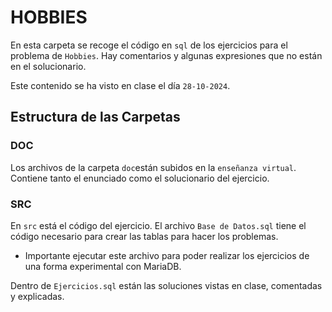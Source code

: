 # HOBBIES
En esta carpeta se recoge el código en `sql` de los ejercicios para el problema de `Hobbies`. Hay comentarios y algunas expresiones que no están en el solucionario. 

Este contenido se ha visto en clase el día `28-10-2024`.
## Estructura de las Carpetas
### DOC
Los archivos de la carpeta `doc`están subidos en la `enseñanza virtual`. Contiene tanto el enunciado como el solucionario del ejercicio.
### SRC
En `src` está el código del ejercicio. El archivo `Base de Datos.sql` tiene el código necesario para crear las tablas para hacer los problemas.

- Importante ejecutar este archivo para poder realizar los ejercicios de una forma experimental con MariaDB.

Dentro de `Ejercicios.sql` están las soluciones vistas en clase, comentadas y explicadas.